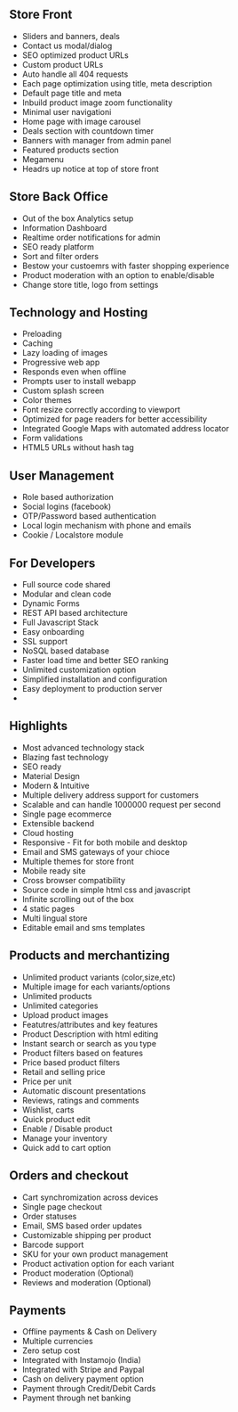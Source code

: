 ## Store Front
- Sliders and banners, deals
- Contact us modal/dialog
- SEO optimized product URLs
- Custom product URLs
- Auto handle all 404 requests
- Each page optimization using title, meta description
- Default page title and meta
- Inbuild product image zoom functionality
- Minimal user navigationi
- Home page with image carousel
- Deals section with countdown timer
- Banners with manager from admin panel
- Featured products section
- Megamenu
- Headrs up notice at top of store front

## Store Back Office
- Out of the box Analytics setup
- Information Dashboard
- Realtime order notifications for admin
- SEO ready platform
- Sort and filter orders
- Bestow your custoemrs with faster shopping experience
- Product moderation with an option to enable/disable
- Change store title, logo from settings

## Technology and Hosting
- Preloading
- Caching
- Lazy loading of images
- Progressive web app
- Responds even when offline
- Prompts user to install webapp
- Custom splash screen
- Color themes
- Font resize correctly according to viewport
- Optimized for page readers for better accessibility
- Integrated Google Maps with automated address locator
- Form validations 
- HTML5 URLs without hash tag

## User Management
- Role based authorization
- Social logins (facebook)
- OTP/Password based authentication
- Local login mechanism with phone and emails
- Cookie / Localstore module

## For Developers
- Full source code shared
- Modular and clean code
- Dynamic Forms
- REST API based architecture
- Full Javascript Stack
- Easy onboarding
- SSL support
- NoSQL based database
- Faster load time and better SEO ranking
- Unlimited customization option
- Simplified installation and configuration
- Easy deployment to production server
- 
## Highlights
- Most advanced technology stack
- Blazing fast technology
- SEO ready
- Material Design
- Modern & Intuitive
- Multiple delivery address support for customers
- Scalable and can handle 1000000 request per second
- Single page ecommerce
- Extensible backend
- Cloud hosting
- Responsive - Fit for both mobile and desktop
- Email and SMS gateways of your chioce
- Multiple themes for store front
- Mobile ready site
- Cross browser compatibility
- Source code in simple html css and javascript
- Infinite scrolling out of the box
- 4 static pages
- Multi lingual store
- Editable email and sms templates

## Products and merchantizing
- Unlimited product variants (color,size,etc)
- Multiple image for each variants/options
- Unlimited products
- Unlimited categories
- Upload product images
- Featutres/attributes and key features
- Product Description with html editing
- Instant search or search as you type
- Product filters based on features
- Price based product filters
- Retail and selling price
- Price per unit
- Automatic discount presentations
- Reviews, ratings and comments
- Wishlist, carts
- Quick product edit 
- Enable / Disable product
- Manage your inventory
- Quick add to cart option

## Orders and checkout
- Cart synchromization across devices
- Single page checkout
- Order statuses
- Email, SMS based order updates
- Customizable shipping per product
- Barcode support
- SKU for your own product management
- Product activation option for each variant
- Product moderation (Optional)
- Reviews and moderation (Optional)

## Payments
- Offline payments & Cash on Delivery
- Multiple currencies
- Zero setup cost
- Integrated with Instamojo (India)
- Integrated with Stripe and Paypal
- Cash on delivery payment option
- Payment through Credit/Debit Cards
- Payment through net banking
